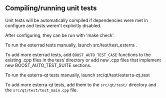 Compiling/running unit tests
------------------------------------

Unit tests will be automatically compiled if dependencies were met in configure
and tests weren't explicitly disabled.

After configuring, they can be run with 'make check'.

To run the esterrad tests manually, launch src/test/test_esterra .

To add more esterrad tests, add `BOOST_AUTO_TEST_CASE` functions to the existing
.cpp files in the test/ directory or add new .cpp files that
implement new BOOST_AUTO_TEST_SUITE sections.

To run the esterra-qt tests manually, launch src/qt/test/esterra-qt_test

To add more esterra-qt tests, add them to the `src/qt/test/` directory and
the `src/qt/test/test_main.cpp` file.

